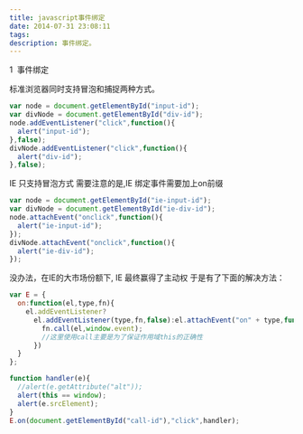 ```yaml
---
title: javascript事件绑定
date: 2014-07-31 23:08:11
tags:
description: 事件绑定。
---
```

1  事件绑定

标准浏览器同时支持冒泡和捕捉两种方式。
``` javascript
var node = document.getElementById("input-id");
var divNode = document.getElementById("div-id");
node.addEventListener("click",function(){
  alert("input-id");
},false);
divNode.addEventListener("click",function(){
  alert("div-id");
},false);
```

IE 只支持冒泡方式
需要注意的是,IE 绑定事件需要加上on前缀
``` javascript
var node = document.getElementById("ie-input-id");
var divNode = document.getElementById("ie-div-id");
node.attachEvent("onclick",function(){
  alert("ie-input-id");
});
divNode.attachEvent("onclick",function(){
  alert("ie-div-id");
});
```
没办法，在IE的大市场份额下, IE 最终赢得了主动权
于是有了下面的解决方法：
``` javascript
var E = {
  on:function(el,type,fn){
    el.addEventListener?
      el.addEventListener(type,fn,false):el.attachEvent("on" + type,function(){
        fn.call(el,window.event);
        //这里使用call主要是为了保证作用域this的正确性
      })
  }
};

function handler(e){
  //alert(e.getAttribute("alt"));
  alert(this == window);
  alert(e.srcElement);
}
E.on(document.getElementById("call-id"),"click",handler);
```



